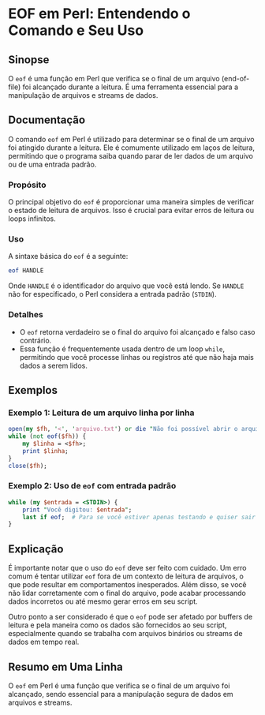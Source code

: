 <!--
Meta Description: # EOF em Perl: Entendendo o Comando e Seu Uso ## Sinopse O `eof` é uma função em Perl que verifica se o final de um arquivo (end-of-file) foi alcançad...
Meta Keywords: eof, arquivo, que, perl, leitura
-->

# EOF em Perl: Entendendo o Comando e Seu Uso

## Sinopse
O `eof` é uma função em Perl que verifica se o final de um arquivo (end-of-file) foi alcançado durante a leitura. É uma ferramenta essencial para a manipulação de arquivos e streams de dados.

## Documentação
O comando `eof` em Perl é utilizado para determinar se o final de um arquivo foi atingido durante a leitura. Ele é comumente utilizado em laços de leitura, permitindo que o programa saiba quando parar de ler dados de um arquivo ou de uma entrada padrão.

### Propósito
O principal objetivo do `eof` é proporcionar uma maneira simples de verificar o estado de leitura de arquivos. Isso é crucial para evitar erros de leitura ou loops infinitos.

### Uso
A sintaxe básica do `eof` é a seguinte:

```perl
eof HANDLE
```

Onde `HANDLE` é o identificador do arquivo que você está lendo. Se `HANDLE` não for especificado, o Perl considera a entrada padrão (`STDIN`).

### Detalhes
- O `eof` retorna verdadeiro se o final do arquivo foi alcançado e falso caso contrário.
- Essa função é frequentemente usada dentro de um loop `while`, permitindo que você processe linhas ou registros até que não haja mais dados a serem lidos.

## Exemplos

### Exemplo 1: Leitura de um arquivo linha por linha
```perl
open(my $fh, '<', 'arquivo.txt') or die "Não foi possível abrir o arquivo: $!";
while (not eof($fh)) {
    my $linha = <$fh>;
    print $linha;
}
close($fh);
```

### Exemplo 2: Uso de `eof` com entrada padrão
```perl
while (my $entrada = <STDIN>) {
    print "Você digitou: $entrada";
    last if eof;  # Para se você estiver apenas testando e quiser sair ao final
}
```

## Explicação
É importante notar que o uso do `eof` deve ser feito com cuidado. Um erro comum é tentar utilizar `eof` fora de um contexto de leitura de arquivos, o que pode resultar em comportamentos inesperados. Além disso, se você não lidar corretamente com o final do arquivo, pode acabar processando dados incorretos ou até mesmo gerar erros em seu script. 

Outro ponto a ser considerado é que o `eof` pode ser afetado por buffers de leitura e pela maneira como os dados são fornecidos ao seu script, especialmente quando se trabalha com arquivos binários ou streams de dados em tempo real.

## Resumo em Uma Linha
O `eof` em Perl é uma função que verifica se o final de um arquivo foi alcançado, sendo essencial para a manipulação segura de dados em arquivos e streams.